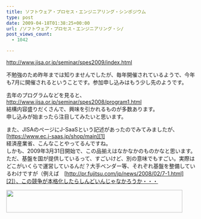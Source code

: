 ```yaml
---
title: ソフトウェア・プロセス・エンジニアリング・シンポジウム
type: post
date: 2009-04-18T01:38:25+00:00
url: /ソフトウェア・プロセス・エンジニアリング・シ/
post_views_count:
  - 1042

---
```

<http://www.jisa.or.jp/seminar/spes2009/index.html>

不勉強のため昨年までは知りませんでしたが、毎年開催されているようで、今年も7月に開催されるということです。参加申し込みはもう少し先のようです。

去年のプログラムなどを見ると、  
<http://www.jisa.or.jp/seminar/spes2008/program1.html>  
結構内容盛りだくさんで、興味を引かれるものが多数あります。  
申し込みが始まったら注目してみたいと思います。

また、JISAのページにJ-SaaSという記述があったのでみてみましたが、  
[https://www.ec.j-saas.jp/shop/main][1]  
経済産業省、こんなことやってるんですね。  
しかも、2009年3月31日開始で、この品揃えはなかなかのものかなと思います。  
ただ、基盤を国が提供しているって、すごいけど、別の意味でもすごい。実際はどこがいくらで運営しているんだ？大手ベンダー等、それぞれ基盤を整備しているわけですが（例えば　[http://pr.fujitsu.com/jp/news/2008/02/7-1.html][2]）、この競争が本格化したらしんどいんじゃなかろうか・・・

<a href="http://px.a8.net/svt/ejp?a8mat=1HTZ4Q+9QOC36+11K8+BX3J5" target="_blank"><img border="0" alt="" src="http://www21.a8.net/svt/bgt?aid=090418202589&wid=001&eno=01&mid=s00000004868002002000&mc=1" width="468" height="60" /></a><img border="0" alt="" src="https://i0.wp.com/www17.a8.net/0.gif?resize=1%2C1" width="1" height="1"  data-recalc-dims="1" />

 [1]: https://www.ec.j-saas.jp/shop/main "https://www.ec.j-saas.jp/shop/main"
 [2]: http://pr.fujitsu.com/jp/news/2008/02/7-1.html "http://pr.fujitsu.com/jp/news/2008/02/7-1.html"